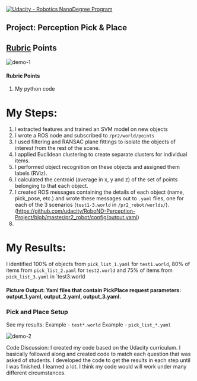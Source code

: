 [![Udacity - Robotics NanoDegree Program](https://s3-us-west-1.amazonaws.com/udacity-robotics/Extra+Images/RoboND_flag.png)](https://www.udacity.com/robotics)

## Project: Perception Pick & Place

## [Rubric](https://review.udacity.com/#!/rubrics/1067/view) Points

![demo-1](https://user-images.githubusercontent.com/20687560/28748231-46b5b912-7467-11e7-8778-3095172b7b19.png)

#### Rubric Points 
1) My python code 

# My Steps:
1. I extracted features and trained an SVM model on new objects 
2. I wrote a ROS node and subscribed to `/pr2/world/points` 
3. I used filtering and RANSAC plane fittings to isolate the objects of interest from the rest of the scene.
4. I applied Euclidean clustering to create separate clusters for individual items.
5. I performed object recognition on these objects and assigned them labels (RViz).
6. I calculated the centroid (average in x, y and z) of the set of points belonging to that each object.
7. I created ROS messages containing the details of each object (name, pick_pose, etc.) and wrote these messages out to `.yaml` files, one for each of the 3 scenarios (`test1-3.world` in `/pr2_robot/worlds/`).(https://github.com/udacity/RoboND-Perception-Project/blob/master/pr2_robot/config/output.yaml)  
8. 

# My Results:
I identified 100% of objects from `pick_list_1.yaml` for `test1.world`, 80% of items from `pick_list_2.yaml` for `test2.world` and 75% of items from `pick_list_3.yaml` in `test3.world

#### Picture Output: Yaml files that contain PickPlace request parameters: output_1.yaml, output_2.yaml, output_3.yaml.


### Pick and Place Setup

See my results:
Example - `test*.world`
Example - `pick_list_*.yaml`
 
![demo-2](https://user-images.githubusercontent.com/20687560/28748286-9f65680e-7468-11e7-83dc-f1a32380b89c.png)

Code Discussion: 
I created my code based on the Udacity curriculum. I basically followed along and created code to match each question that was asked of students. I developed the code to get the results in each step until I was finished. I learned a lot. I think my code would will work under many different circumstances.   
